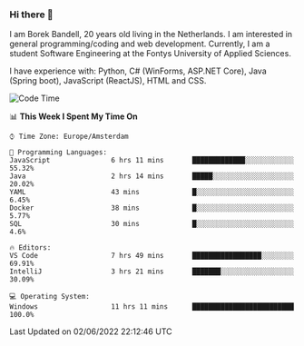 ### Hi there 👋

I am Borek Bandell, 20 years old living in the Netherlands. I am interested in general programming/coding and web development. Currently, I am a student Software Engineering at the Fontys University of Applied Sciences.

I have experience with: Python, C# (WinForms, ASP.NET Core), Java (Spring boot), JavaScript (ReactJS), HTML and CSS.

<!--START_SECTION:waka-->
![Code Time](http://img.shields.io/badge/Code%20Time-0%20secs-blue)

📊 **This Week I Spent My Time On** 

```text
⌚︎ Time Zone: Europe/Amsterdam

💬 Programming Languages: 
JavaScript               6 hrs 11 mins       █████████████░░░░░░░░░░░░   55.32% 
Java                     2 hrs 14 mins       █████░░░░░░░░░░░░░░░░░░░░   20.02% 
YAML                     43 mins             █░░░░░░░░░░░░░░░░░░░░░░░░   6.45% 
Docker                   38 mins             █░░░░░░░░░░░░░░░░░░░░░░░░   5.77% 
SQL                      30 mins             █░░░░░░░░░░░░░░░░░░░░░░░░   4.6%

🔥 Editors: 
VS Code                  7 hrs 49 mins       █████████████████░░░░░░░░   69.91% 
IntelliJ                 3 hrs 21 mins       ███████░░░░░░░░░░░░░░░░░░   30.09%

💻 Operating System: 
Windows                  11 hrs 11 mins      █████████████████████████   100.0%

```


 Last Updated on 02/06/2022 22:12:46 UTC
<!--END_SECTION:waka-->

<!--**tcBorek2002/tcBorek2002** is a ✨ _special_ ✨ repository because its `README.md` (this file) appears on your GitHub profile.

Here are some ideas to get you started:

- 🔭 I’m currently working on ...
- 🌱 I’m currently learning ...
- 👯 I’m looking to collaborate on ...
- 🤔 I’m looking for help with ...
- 💬 Ask me about ...
- 📫 How to reach me: ...
- 😄 Pronouns: ...
- ⚡ Fun fact: ...
-->
